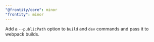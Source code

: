 ```yaml
---
"@frontity/core": minor
"frontity": minor
---
```


Add a `--publicPath` option to `build` and `dev` commands and pass it to webpack builds.
